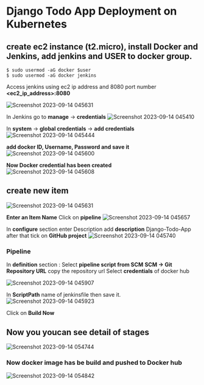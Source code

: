 # Django Todo App Deployment on Kubernetes 

## create ec2 instance (t2.micro), install Docker and Jenkins, add jenkins and USER to docker group.
```
$ sudo usermod -aG docker $user
$ sudo usermod -aG docker jenkins
```

Access jenkins using ec2 ip address and 8080 port number 
**<ec2_ip_address>:8080**

![Screenshot 2023-09-14 045631](https://github.com/pradip2994/Project_k8_django_app/assets/124191442/a1905dd0-f0f2-4217-b843-da969e4e70e6)


In Jenkins go to **manage** -> **credentials** 
![Screenshot 2023-09-14 045410](https://github.com/pradip2994/Project_k8_django_app/assets/124191442/f1dd1318-5356-4725-a9a8-774fb2f7f4f6)


In **system** -> **global credentials** -> **add credentials** 
![Screenshot 2023-09-14 045444](https://github.com/pradip2994/Project_k8_django_app/assets/124191442/0292cab1-0816-4ca4-a37c-5aed312f9e25)

**add docker ID, Username, Password and save it**
![Screenshot 2023-09-14 045600](https://github.com/pradip2994/Project_k8_django_app/assets/124191442/d535a13f-6e80-4582-8ab0-33b5feab8a4f)

**Now Docker credential has been created**
![Screenshot 2023-09-14 045608](https://github.com/pradip2994/Project_k8_django_app/assets/124191442/1daadadc-4ef0-4fb4-a1bd-1edd556dbb19)


## create **new item** 
![Screenshot 2023-09-14 045631](https://github.com/pradip2994/Project_k8_django_app/assets/124191442/5732662a-0a41-4bc4-8200-3377d4c4a2e8)

**Enter an Item Name**
Click on **pipeline** 
![Screenshot 2023-09-14 045657](https://github.com/pradip2994/Project_k8_django_app/assets/124191442/fcaae2e8-1afe-4614-8858-a0b7e3485b11)

In **configure** section enter Description
add **description** Django-Todo-App after that tick on **GitHub project**
![Screenshot 2023-09-14 045740](https://github.com/pradip2994/Project_k8_django_app/assets/124191442/14a3a78c-406a-43c6-a5a0-8b2e14b00f8b)

### Pipeline
In **definition** section : Select **pipeline script from SCM**
**SCM -> Git**
**Repository URL** copy the repository url
Select **credentials** of docker hub

![Screenshot 2023-09-14 045907](https://github.com/pradip2994/Project_k8_django_app/assets/124191442/e3c77b54-7dd8-4874-b811-b2ac3934cfa3)

In **ScriptPath** name of jenkinsfile then save it.
![Screenshot 2023-09-14 045923](https://github.com/pradip2994/Project_k8_django_app/assets/124191442/e7aae987-49f4-43cf-9567-490971459071)


Click on **Build Now**
## Now you youcan see detail of stages 
![Screenshot 2023-09-14 054744](https://github.com/pradip2994/Project_k8_django_app/assets/124191442/f54f1556-c35c-496d-a990-50147592a357)

### Now docker image has be build and pushed to Docker hub 
![Screenshot 2023-09-14 054842](https://github.com/pradip2994/Project_k8_django_app/assets/124191442/be4921e0-1afa-4f95-9060-bb4428b6dbd1)


